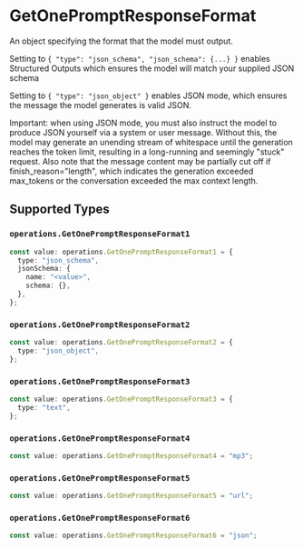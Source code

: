 # GetOnePromptResponseFormat

An object specifying the format that the model must output. 

 Setting to `{ "type": "json_schema", "json_schema": {...} }` enables Structured Outputs which ensures the model will match your supplied JSON schema 

 Setting to `{ "type": "json_object" }` enables JSON mode, which ensures the message the model generates is valid JSON.

Important: when using JSON mode, you must also instruct the model to produce JSON yourself via a system or user message. Without this, the model may generate an unending stream of whitespace until the generation reaches the token limit, resulting in a long-running and seemingly "stuck" request. Also note that the message content may be partially cut off if finish_reason="length", which indicates the generation exceeded max_tokens or the conversation exceeded the max context length.


## Supported Types

### `operations.GetOnePromptResponseFormat1`

```typescript
const value: operations.GetOnePromptResponseFormat1 = {
  type: "json_schema",
  jsonSchema: {
    name: "<value>",
    schema: {},
  },
};
```

### `operations.GetOnePromptResponseFormat2`

```typescript
const value: operations.GetOnePromptResponseFormat2 = {
  type: "json_object",
};
```

### `operations.GetOnePromptResponseFormat3`

```typescript
const value: operations.GetOnePromptResponseFormat3 = {
  type: "text",
};
```

### `operations.GetOnePromptResponseFormat4`

```typescript
const value: operations.GetOnePromptResponseFormat4 = "mp3";
```

### `operations.GetOnePromptResponseFormat5`

```typescript
const value: operations.GetOnePromptResponseFormat5 = "url";
```

### `operations.GetOnePromptResponseFormat6`

```typescript
const value: operations.GetOnePromptResponseFormat6 = "json";
```

